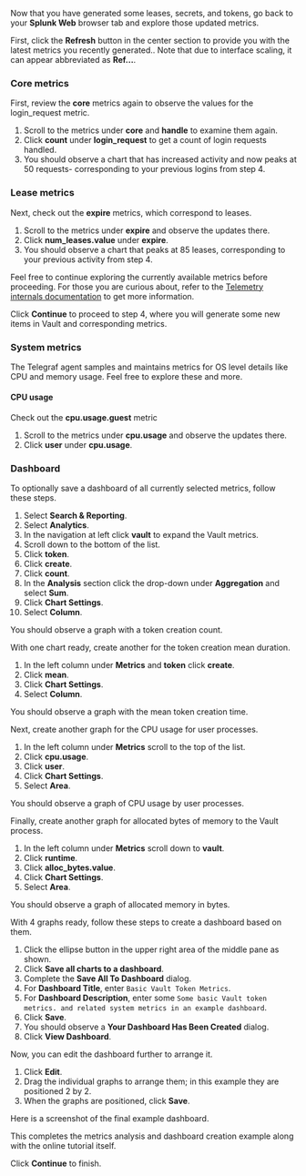 Now that you have generated some leases, secrets, and tokens, go back to your **Splunk Web** browser tab and explore those updated metrics.

First, click the **Refresh** button in the center section to provide you with the latest metrics you recently generated.. Note that due to interface scaling, it can appear abbreviated as **Ref...**.

### Core metrics

First, review the **core** metrics again to observe the values for the login_request metric.

1. Scroll to the metrics under **core** and **handle** to examine them again.
1. Click **count** under **login_request** to get a count of login requests handled.
1. You should observe a chart that has increased activity and now peaks at 50 requests- corresponding to your previous logins from step 4.

### Lease metrics

Next, check out the **expire** metrics, which correspond to leases.

1. Scroll to the metrics under **expire** and observe the updates there.
1. Click **num_leases.value** under **expire**.
1. You should observe a chart that peaks at 85 leases, corresponding to your previous activity from step 4.

Feel free to continue exploring the currently available metrics before proceeding. For those you are curious about, refer to the [Telemetry internals documentation](https://www.vaultproject.io/docs/internals/telemetry) to get more information.

Click **Continue** to proceed to step 4, where you will generate some new items in Vault and corresponding metrics.

### System metrics

The Telegraf agent samples and maintains metrics for OS level details like CPU and memory usage. Feel free to explore these and more.

#### CPU usage

Check out the **cpu.usage.guest** metric

1. Scroll to the metrics under **cpu.usage** and observe the updates there.
1. Click **user** under **cpu.usage**.

### Dashboard

To optionally save a dashboard of all currently selected metrics, follow these steps.

1. Select **Search & Reporting**.
1. Select **Analytics**.
1. In the navigation at left click **vault** to expand the Vault metrics.
1. Scroll down to the bottom of the list.
1. Click **token**.
1. Click **create**.
1. Click **count**.
1. In the **Analysis** section click the drop-down under **Aggregation** and select **Sum**.
1. Click **Chart Settings**.
1. Select **Column**.

You should observe a graph with a token creation count.

With one chart ready, create another for the token creation mean duration.

1. In the left column under **Metrics** and **token** click **create**.
1. Click **mean**.
1. Click **Chart Settings**.
1. Select **Column**.

You should observe a graph with the mean token creation time.

Next, create another graph for the CPU usage for user processes.

1. In the left column under **Metrics** scroll to the top of the list.
1. Click **cpu.usage**.
1. Click **user**.
1. Click **Chart Settings**.
1. Select **Area**.

You should observe a graph of CPU usage by user processes.

Finally, create another graph for allocated bytes of memory to the Vault process.

1. In the left column under **Metrics** scroll down to **vault**.
1. Click **runtime**.
1. Click **alloc_bytes.value**.
1. Click **Chart Settings**.
1. Select **Area**.

You should observe a graph of allocated memory in bytes.

With 4 graphs ready, follow these steps to create a dashboard based on them.

1. Click the ellipse button in the upper right area of the middle pane as shown.
1. Click **Save all charts to a dashboard**.
1. Complete the **Save All To Dashboard** dialog.
1. For **Dashboard Title**, enter `Basic Vault Token Metrics`.
1. For **Dashboard Description**, enter some `Some basic Vault token metrics. and related system metrics in an example dashboard`.
1. Click **Save**.
1. You should observe a **Your Dashboard Has Been Created** dialog.
1. Click **View Dashboard**.

Now, you can edit the dashboard further to arrange it.

1. Click **Edit**.
1. Drag the individual graphs to arrange them; in this example they are positioned 2 by 2.
1. When the graphs are positioned, click **Save**.

Here is a screenshot of the final example dashboard.

This completes the metrics analysis and dashboard creation example along with the online tutorial itself.

Click **Continue** to finish.
